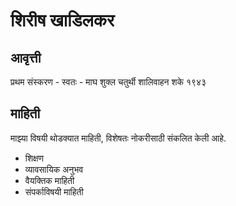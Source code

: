 # शिरीष खाडिलकर 

## आवृत्ती 
प्रथम संस्करण - स्वतः - माघ शुक्ल चतुर्थी शालिवाहन शके १९४३ 

## माहिती 
माझ्या विषयी थोडक्यात माहिती, विशेषतः नोकरीसाठी संकलित केली आहे. 
* शिक्षण 
* व्यावसायिक अनुभव 
* वैयक्तिक माहिती 
* संपर्काविषयी माहिती 

